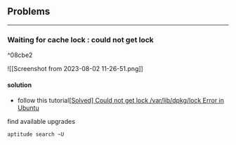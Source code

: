 ## Problems
---
### Waiting for cache lock : could not get lock

^08cbe2

![[Screenshot from 2023-08-02 11-26-51.png]]
#### solution
- follow this tutorial[[Solved] Could not get lock /var/lib/dpkg/lock Error in Ubuntu](https://itsfoss.com/could-not-get-lock-error/)

find available upgrades
```bash
aptitude search ~U
```